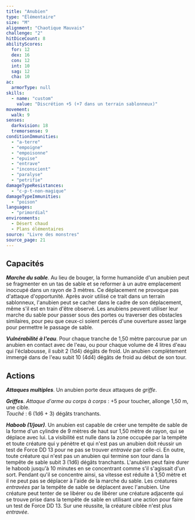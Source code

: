 ```yaml
---
title: "Anubien"
type: "Élémentaire"
size: "M"
alignment: "Chaotique Mauvais"
challenge: "2"
hitDiceCount: 8
abilityScores:
  for: 12
  dex: 16
  con: 12
  int: 10
  sag: 12
  cha: 10
ac:
  armorType: null
skills:
  - name: "custom"
    value: "Discrétion +5 (+7 dans un terrain sablonneux)"
movement:
  walk: 9
senses:
  darkvision: 18
  tremorsense: 9
conditionImmunities:
  - "a-terre"
  - "empoigne"
  - "empoisonne"
  - "epuise"
  - "entrave"
  - "inconscient"
  - "paralyse"
  - "petrifie"
damageTypeResistances:
  - "c-p-t-non-magique"
damageTypeImmunities:
  - "poison"
languages:
  - "primordial"
environments:
  - Désert chaud
  - Plans élémentaires
source: "Livre des monstres"
source_page: 21
---
```

## Capacités
_**Marche du sable**_. Au lieu de bouger, la forme humanoïde d'un anubien peut se fragmenter en un tas de sable et se reformer à un autre emplacement inoccupé dans un rayon de 3 mètres. Ce déplacement ne provoque pas d'attaque d'opportunité. Après avoir utilisé ce trait dans un terrain sablonneux, l'anubien peut se cacher dans le cadre de son déplacement, même s'il est en train d'être observé. Les anubiens peuvent utiliser leur marche du sable pour passer sous des portes ou traverser des obstacles similaires, pour peu que ceux-ci soient percés d'une ouverture assez large pour permettre le passage de sable.

_**Vulnérabilité à l'eau**_. Pour chaque tranche de 1,50 mètre parcourue par un anubien en contact avec de l'eau, ou pour chaque volume de 4 litres d'eau qui l'éclabousse, il subit 2 (1d4) dégâts de froid. Un anubien complètement immergé dans de l'eau subit 10 (4d4) dégâts de froid au début de son tour.

## Actions
_**Attaques multiples**_. Un anubien porte deux attaques de _griffe_.

_**Griffes**_. _Attaque d'arme au corps à corps_ : +5 pour toucher, allonge 1,50 m, une cible.  
_Touché_ : 6 (1d6 + 3) dégâts tranchants.

_**Haboob (1/jour)**_. Un anubien est capable de créer une tempête de sable de la forme d'un cylindre de 9 mètres de haut sur 1,50 mètre de rayon, qui se déplace avec lui. La visibilité est nulle dans la zone occupée par la tempête et toute créature qui y pénètre et qui n'est pas un anubien doit réussir un test de Force DD 13 pour ne pas se trouver _entravée_ par celle-ci. En outre, toute créature qui n'est pas un anubien qui termine son tour dans la tempête de sable subit 3 (1d6) dégâts tranchants. L'anubien peut faire durer le haboob jusqu'à 10 minutes en se concentrant comme s'il s'agissait d'un sort. Pendant qu'il se concentre ainsi, sa vitesse est réduite à 1,50 mètre et il ne peut pas se déplacer à l'aide de la marche du sable. Les créatures _entravées_ par la tempête de sable se déplacent avec l'anubien. Une créature peut tenter de se libérer ou de libérer une créature adjacente qui se trouve prise dans la tempête de sable en utilisant une action pour faire un test de Force DD 13. Sur une réussite, la créature ciblée n'est plus _entravée_.
